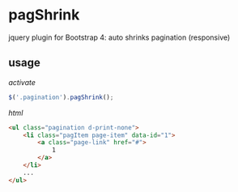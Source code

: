 # pagShrink
jquery plugin for Bootstrap 4: auto shrinks pagination (responsive)

## usage

_activate_

~~~js
$('.pagination').pagShrink();
~~~

_html_

~~~html
<ul class="pagination d-print-none">
	<li class="pagItem page-item" data-id="1">
		<a class="page-link" href="#">
			1
		</a>
	</li>
	...
</ul>
~~~
